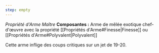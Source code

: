 ```yaml
---
step: empty
---
```

_Propriété d'Arme Maître_
__Composantes :__ Arme de mêlée exotique chef-d'œuvre avec la propriété [[Propriétés d'Arme#Finesse|Finesse]] ou [[Propriétés d'Arme#Polyvalent|Polyvalent]]

Cette arme inflige des coups critiques sur un jet de 19-20.